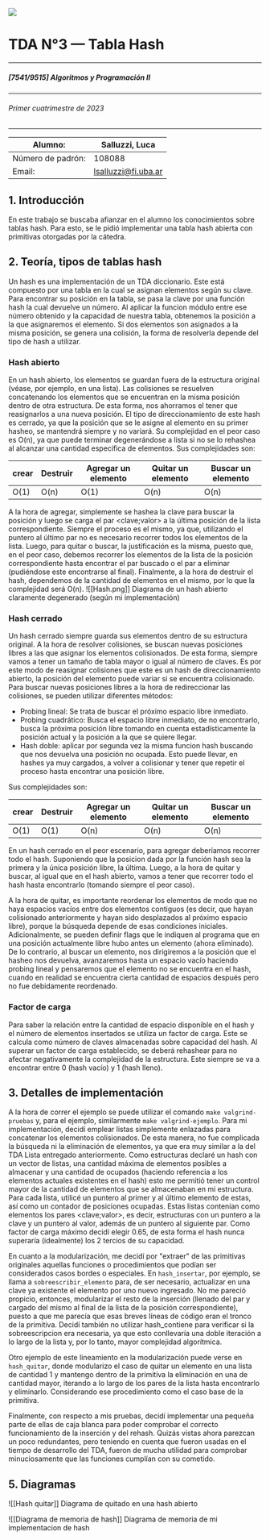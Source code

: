 ![](https://i.imgur.com/P0aqOMI.jpg)

# **TDA N°3 —  Tabla Hash** 
---
##### [7541/9515] Algoritmos y Programación II
---
###### Primer cuatrimestre de 2023
---

|  Alumno: | Salluzzi, Luca |
| ----------- | ----------- |
| Número de padrón: | 108088 |
| Email: | lsalluzzi@fi.uba.ar |


## 1. Introducción
En este trabajo se buscaba afianzar en el alumno los conocimientos sobre tablas hash. Para esto, se le pidió implementar una tabla hash abierta con primitivas otorgadas por la cátedra.

## 2. Teoría, tipos de tablas hash

Un hash es una implementación de un TDA diccionario. Este está compuesto por una tabla en la cual se asignan elementos según su clave. Para encontrar su posición en la tabla, se pasa la clave por una función hash la cual devuelve un número. Al aplicar la funcion módulo entre ese número obtenido y la capacidad de nuestra tabla, obtenemos la posición a la que asignaremos el elemento.
Si dos elementos son asignados a la misma posición, se genera una colisión, la forma de resolverla depende del tipo de hash a utilizar.

### Hash abierto
En un hash abierto, los elementos se guardan fuera de la estructura original (véase, por ejemplo, en una lista). Las colisiones se resuelven concatenando los elementos que se encuentran en la misma posición dentro de otra estructura. De esta forma, nos ahorramos el tener que reasignarlos a una nueva posición. 
El tipo de direccionamiento de este hash es cerrado, ya que la posición que se le asigne al elemento en su primer hasheo, se mantendrá siempre y no variará. 
Su complejidad en el peor caso es O(n), ya que puede terminar degenerándose a lista si no se lo rehashea al alcanzar una cantidad específica de elementos.
Sus complejidades son:

| crear | Destruir | Agregar un elemento| Quitar un elemento| Buscar un elemento|
| ----- | -------- | ------- | ---------------- | ----------- |
| O(1)  | O(n)     | O(1)    | O(n)            | O(n)       |
A la hora de agregar, simplemente se hashea la clave para buscar la posición y luego se carga el par <clave;valor> a la última posición de la lista correspondiente. Siempre el proceso es el mismo, ya que, utilizando el puntero al último par no es necesario recorrer todos los elementos de la lista.
Luego, para quitar o buscar, la justificación es la misma, puesto que, en el peor caso, debemos recorrer los elementos de la lista de la posición correspondiente hasta encontrar el par buscado o el par a eliminar (pudiéndose este encontrarse al final).
Finalmente, a la hora de destruir el hash, dependemos de la cantidad de elementos en el mismo, por lo que la complejidad será O(n).
![[Hash.png]]
Diagrama de un hash abierto claramente degenerado (según mi implementación)
### Hash cerrado
Un hash cerrado siempre guarda sus elementos dentro de su estructura original. A la hora de resolver colisiones, se buscan nuevas posiciones libres a las que asignar los elementos colisionados. De esta forma, siempre vamos a tener un tamaño de tabla mayor o igual al número de claves. Es por este modo de reasignar colisiones que este es un hash de direccionamiento abierto, la posición del elemento puede variar si se encuentra colisionado.
Para buscar nuevas posiciones libres a la hora de redireccionar las colisiones, se pueden utilizar diferentes métodos:
- Probing lineal: Se trata de buscar el próximo espacio libre inmediato.
- Probing cuadrático: Busca el espacio libre inmediato, de no encontrarlo, busca la próxima posición libre tomando en cuenta estadísticamente la posición actual y la posición a la que se quiere llegar.
- Hash doble: aplicar por segunda vez la misma funcion hash buscando que nos devuelva una posición no ocupada. Esto puede llevar, en hashes ya muy cargados, a volver a colisionar y tener que repetir el proceso hasta encontrar una posición libre. 

Sus complejidades son:

| crear | Destruir | Agregar un elemento| Quitar un elemento| Buscar un elemento|
| ----- | -------- | ------- | ---------------- | ----------- |
| O(1)  | O(1)     | O(n)    | O(n)            | O(n)       |
En un hash cerrado en el peor escenario, para agregar deberíamos recorrer todo el hash. Suponiendo que la posicion dada por la función hash sea la primera y la única posición libre, la última.
Luego, a la hora de quitar y buscar, al igual que en el hash abierto, vamos a tener que recorrer todo el hash hasta encontrarlo (tomando siempre el peor caso).

A la hora de quitar, es importante reordenar los elementos de modo que no haya espacios vacíos entre dos elementos contiguos (es decir, que hayan colisionado anteriormente y hayan sido desplazados al próximo espacio libre), porque la búsqueda depende de esas condiciones iniciales. Adicionalmente, se pueden definir flags que le indiquen al programa que en una posición actualmente libre hubo antes un elemento (ahora eliminado). De lo contrario, al buscar un elemento, nos dirigiremos a la posición que el hasheo nos devuelva, avanzaremos hasta un espacio vacío haciendo probing lineal y pensaremos que el elemento no se encuentra en el hash, cuando en realidad se encuentra cierta cantidad de espacios después pero no fue debidamente reordenado.

### Factor de carga 
Para saber la relación entre la cantidad de espacio disponible en el hash y el número de elementos insertados se utiliza un factor de carga. Este se calcula como número de claves almacenadas sobre capacidad del hash. Al superar un factor de carga establecido, se deberá rehashear para no afectar negativamente la complejidad de la estructura. Este siempre se va a encontrar entre 0 (hash vacío) y 1 (hash lleno).
## 3. Detalles de implementación
A la hora de correr el ejemplo se puede utilizar el comando `make valgrind-pruebas` y, para el ejemplo, similarmente `make valgrind-ejemplo`. 
Para mi implementación, decidí emplear listas simplemente enlazadas para concatenar los elementos colisionados. De esta manera, no fue complicada la búsqueda ni la eliminación de elementos, ya que era muy similar a la del TDA Lista entregado anteriormente. 
Como estructuras declaré un hash con un vector de listas, una cantidad máxima de elementos posibles a almacenar y una cantidad de ocupados (haciendo referencia a los elementos actuales existentes en el hash) esto me permitió tener un control mayor de la cantidad de elementos que se almacenaban en mi estructura.
Para cada lista, utilicé un puntero al primer y al último elemento de estas, así como un contador de posiciones ocupadas. Estas listas contenían como elementos los pares <clave;valor>, es decir, estructuras con un puntero a la clave y un puntero al valor, además de un puntero al siguiente par. 
Como factor de carga máximo decidí elegir 0.65, de esta forma el hash nunca superaría (idealmente) los 2 tercios de su capacidad.

En cuanto a la modularización, me decidí por "extraer" de las primitivas originales aquellas funciones o procedimientos que podían ser considerados casos bordes o especiales. En `hash_insertar`, por ejemplo, se llama a `sobreescribir_elemento` para, de ser necesario, actualizar en una clave ya existente el elemento por uno nuevo ingresado. No me pareció propicio, entonces, modularizar el resto de la inserción (llenado del par y cargado del mismo al final de la lista de la posición correspondiente), puesto a que me parecía que esas breves líneas de código eran el tronco de la primitiva. Decidí también no utilizar hash_contiene para verificar si la sobreescripcion era necesaria, ya que esto conllevaría una doble iteración a lo largo de la lista y, por lo tanto, mayor complejidad algorítmica.

Otro ejemplo de este lineamiento en la modularización puede verse en `hash_quitar`, donde modularizo el caso de quitar un elemento en una lista de cantidad 1 y mantengo dentro de la primitiva la eliminación en una de cantidad mayor, iterando a lo largo de los pares de la lista hasta encontrarlo y eliminarlo. Considerando ese procedimiento como el caso base de la primitiva.

Finalmente, con respecto a mis pruebas, decidí implementar una pequeña parte de ellas de caja blanca para poder comprobar el correcto funcionamiento de la inserción y del rehash. Quizás vistas ahora parezcan un poco redundantes, pero teniendo en cuenta que fueron usadas en el tiempo de desarrollo del TDA, fueron de mucha utilidad para comprobar minuciosamente que las funciones cumplían con su cometido.

## 5. Diagramas

![[Hash quitar]]
Diagrama de quitado en una hash abierto

![[Diagrama de memoria de hash]]
Diagrama de memoria de mi implementacion de hash